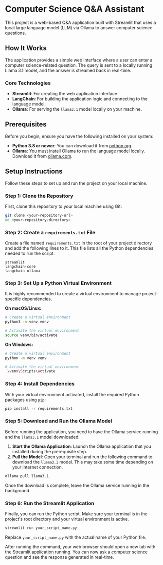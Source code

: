 # Computer Science Q\&A Assistant

This project is a web-based Q\&A application built with Streamlit that uses a local large language model (LLM) via Ollama to answer computer science questions.

## How It Works

The application provides a simple web interface where a user can enter a computer science-related question. The query is sent to a locally running Llama 3.1 model, and the answer is streamed back in real-time.

### Core Technologies

* **Streamlit**: For creating the web application interface.
* **LangChain**: For building the application logic and connecting to the language model.
* **Ollama**: For serving the `llama3.1` model locally on your machine.


## Prerequisites

Before you begin, ensure you have the following installed on your system:

* **Python 3.8 or newer**: You can download it from [python.org](https://www.python.org/downloads/).
* **Ollama**: You must install Ollama to run the language model locally. Download it from [ollama.com](https://ollama.com).


## Setup Instructions

Follow these steps to set up and run the project on your local machine.

### Step 1: Clone the Repository

First, clone this repository to your local machine using Git:

```bash
git clone <your-repository-url>
cd <your-repository-directory>
```


### Step 2: Create a `requirements.txt` File

Create a file named `requirements.txt` in the root of your project directory and add the following lines to it. This file lists all the Python dependencies needed to run the script.

```text
streamlit
langchain-core
langchain-ollama
```


### Step 3: Set Up a Python Virtual Environment

It is highly recommended to create a virtual environment to manage project-specific dependencies.

**On macOS/Linux:**

```bash
# Create a virtual environment
python3 -m venv venv

# Activate the virtual environment
source venv/bin/activate
```

**On Windows:**

```bash
# Create a virtual environment
python -m venv venv

# Activate the virtual environment
.\venv\Scripts\activate
```


### Step 4: Install Dependencies

With your virtual environment activated, install the required Python packages using `pip`:

```bash
pip install -r requirements.txt
```


### Step 5: Download and Run the Ollama Model

Before running the application, you need to have the Ollama service running and the `llama3.1` model downloaded.

1. **Start the Ollama Application**: Launch the Ollama application that you installed during the prerequisite step.
2. **Pull the Model**: Open your terminal and run the following command to download the `llama3.1` model. This may take some time depending on your internet connection.

```bash
ollama pull llama3.1
```

Once the download is complete, leave the Ollama service running in the background.

### Step 6: Run the Streamlit Application

Finally, you can run the Python script. Make sure your terminal is in the project's root directory and your virtual environment is active.

```bash
streamlit run your_script_name.py
```

Replace `your_script_name.py` with the actual name of your Python file.

After running the command, your web browser should open a new tab with the Streamlit application running. You can now ask a computer science question and see the response generated in real-time.

